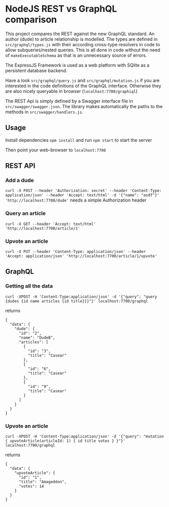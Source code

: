 # NodeJS REST vs GraphQL comparison

This project compares the REST against the new GraphQL standard. An author (dude) to article relationship is modelled. The types are defined in `src/graphql/types.js` with their according cross-type resolvers in code to allow subqueries/nested queries. This is all done in code without the need of `makeExecutableSchema` as that is an unnecessary source of errors.

The ExpressJS Framework is used as a web platform with SQlite as a persistent database backend.

Have a look `src/graphql/query.js` and `src/graphql/mutation.js` if you are interested in the code definitions of the GraphQL interface. Otherwise they are also nicely queryable in browser (`localhost:7700/graphiql`)

The REST Api is simply defined by a Swagger interface file in `src/swagger/swagger.json`. The library makes automatically the paths to the methods in `src/swagger/handlers.js`.

## Usage

Install dependencies `npm install` and run `npm start` to start the server

Then point your web-browser to `localhost:7700`

## REST API

### Add a dude
`curl -X POST --header 'Authorization: secret' --header 'Content-Type: application/json' --header 'Accept: text/html' -d '{"name": "asdf"}' 'http://localhost:7700/dude'`
needs a simple Authorization header

### Query an article
`curl -X GET --header 'Accept: text/html' 'http://localhost:7700/article/1'`

### Upvote an article
`curl -X PUT --header 'Content-Type: application/json' --header 'Accept: application/json' 'http://localhost:7700/article/1/upvote'`

## GraphQL

### Getting all the data
`curl -XPOST -H 'Content-Type:application/json' -d '{"query": "query {dudes {id name articles {id title}}}"}' localhost:7700/graphql`

returns

```
{
  "data": {
    "dude": {
      "id": "2",
      "name": "DudeB",
      "articles": [
        {
          "id": "3",
          "title": "Casear"
        },
        {
          "id": "6",
          "title": "Casear"
        },
        {
          "id": "9",
          "title": "Casear"
        }
      ]
    }
  }
}
```

### Upvote an article
`curl -XPOST -H 'Content-Type:application/json' -d '{"query": "mutation { upvoteArticle(articleId: 1) { id title votes } }"}' localhost:7700/graphql`

returns

```
{
  "data": {
    "upvoteArticle": {
      "id": "1",
      "title": "Amageddon",
      "votes": 14
    }
  }
}
```